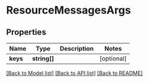 # ResourceMessagesArgs

## Properties
Name | Type | Description | Notes
------------ | ------------- | ------------- | -------------
**keys** | **string[]** |  | [optional] 

[[Back to Model list]](../../README.md#documentation-for-models) [[Back to API list]](../../README.md#documentation-for-api-endpoints) [[Back to README]](../../README.md)


